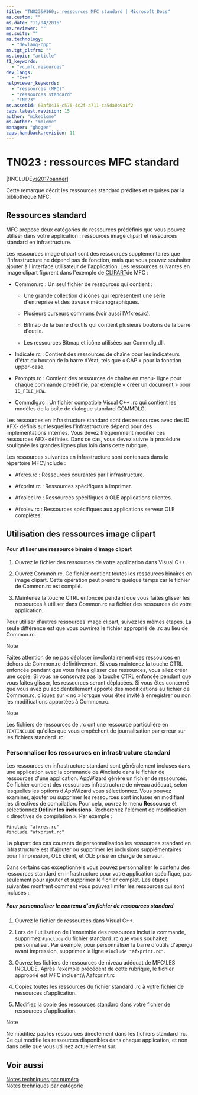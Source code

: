 ```yaml
---
title: "TN023&#160;: ressources MFC standard | Microsoft Docs"
ms.custom: ""
ms.date: "11/04/2016"
ms.reviewer: ""
ms.suite: ""
ms.technology: 
  - "devlang-cpp"
ms.tgt_pltfrm: ""
ms.topic: "article"
f1_keywords: 
  - "vc.mfc.resources"
dev_langs: 
  - "C++"
helpviewer_keywords: 
  - "ressources (MFC)"
  - "ressources standard"
  - "TN023"
ms.assetid: 60af8415-c576-4c2f-a711-ca5da0b9a1f2
caps.latest.revision: 15
author: "mikeblome"
ms.author: "mblome"
manager: "ghogen"
caps.handback.revision: 11
---
```

# TN023&#160;: ressources MFC standard
[!INCLUDE[vs2017banner](../assembler/inline/includes/vs2017banner.md)]

Cette remarque décrit les ressources standard prédites et requises par la bibliothèque MFC.  
  
## Ressources standard  
 MFC propose deux catégories de ressources prédéfinis que vous pouvez utiliser dans votre application : ressources image clipart et ressources standard en infrastructure.  
  
 Les ressources image clipart sont des ressources supplémentaires que l'infrastructure ne dépend pas de fonction, mais que vous pouvez souhaiter ajouter à l'interface utilisateur de l'application.  Les ressources suivantes en image clipart figurent dans l'exemple de [CLIPART](../top/visual-cpp-samples.md)de MFC :  
  
-   Common.rc : Un seul fichier de ressources qui contient :  
  
    -   Une grande collection d'icônes qui représentent une série d'entreprise et des travaux mécanographiques.  
  
    -   Plusieurs curseurs communs \(voir aussi l'Afxres.rc\).  
  
    -   Bitmap de la barre d'outils qui contient plusieurs boutons de la barre d'outils.  
  
    -   Les ressources Bitmap et icône utilisées par Commdlg.dll.  
  
-   Indicate.rc : Contient des ressources de chaîne pour les indicateurs d'état du bouton de la barre d'état, tels que « CAP » pour la fonction upper\-case.  
  
-   Prompts.rc : Contient des ressources de chaîne en menu\- ligne pour chaque commande prédéfinie, par exemple « créer un document » pour `ID_FILE_NEW`.  
  
-   Commdlg.rc : Un fichier compatible Visual C\+\+ .rc qui contient les modèles de la boîte de dialogue standard COMMDLG.  
  
 Les ressources en infrastructure standard sont des ressources avec des ID AFX\- définis sur lesquelles l'infrastructure dépend pour des implémentations internes.  Vous devez fréquemment modifier ces ressources AFX\- définies.  Dans ce cas, vous devez suivre la procédure soulignée les grandes lignes plus loin dans cette rubrique.  
  
 Les ressources suivantes en infrastructure sont contenues dans le répertoire MFC\\Include :  
  
-   Afxres.rc : Ressources courantes par l'infrastructure.  
  
-   Afxprint.rc : Ressources spécifiques à imprimer.  
  
-   Afxolecl.rc : Ressources spécifiques à OLE applications clientes.  
  
-   Afxolev.rc : Ressources spécifiques aux applications serveur OLE complètes.  
  
## Utilisation des ressources image clipart  
  
#### Pour utiliser une ressource binaire d'image clipart  
  
1.  Ouvrez le fichier des ressources de votre application dans Visual C\+\+.  
  
2.  Ouvrez Common.rc.  Ce fichier contient toutes les ressources binaires en image clipart.  Cette opération peut prendre quelque temps car le fichier de Common.rc est compilé.  
  
3.  Maintenez la touche CTRL enfoncée pendant que vous faites glisser les ressources à utiliser dans Common.rc au fichier des ressources de votre application.  
  
 Pour utiliser d'autres ressources image clipart, suivez les mêmes étapes.  La seule différence est que vous ouvrirez le fichier approprié de .rc au lieu de Common.rc.  
  
> [!NOTE]
>  Faites attention de ne pas déplacer involontairement des ressources en dehors de Common.rc définitivement.  Si vous maintenez la touche CTRL enfoncée pendant que vous faites glisser des ressources, vous allez créer une copie.  Si vous ne conservez pas la touche CTRL enfoncée pendant que vous faites glisser, les ressources seront déplacées.  Si vous êtes concerné que vous avez pu accidentellement apporté des modifications au fichier de Common.rc, cliquez sur « no » lorsque vous êtes invité à enregistrer ou non les modifications apportées à Common.rc.  
  
> [!NOTE]
>  Les fichiers de ressources de .rc ont une ressource particulière en `TEXTINCLUDE` qu'elles que vous empêchent de journalisation par erreur sur les fichiers standard .rc.  
  
### Personnaliser les ressources en infrastructure standard  
 Les ressources en infrastructure standard sont généralement incluses dans une application avec la commande de \#include dans le fichier de ressources d'une application.  AppWizard génère un fichier de ressources.  Ce fichier contient des ressources infrastructure de niveau adéquat, selon lesquelles les options d'AppWizard vous sélectionnez.  Vous pouvez examiner, ajouter ou supprimer les ressources sont incluses en modifiant les directives de compilation.  Pour cela, ouvrez le menu **Ressource** et sélectionnez **Définir les inclusions**.  Recherchez l'élément de modification « directives de compilation ».  Par exemple :  
  
```  
#include "afxres.rc"  
#include "afxprint.rc"  
```  
  
 La plupart des cas courants de personnalisation les ressources standard en infrastructure est d'ajouter ou supprimer les inclusions supplémentaires pour l'impression, OLE client, et OLE prise en charge de serveur.  
  
 Dans certains cas exceptionnels vous pouvez personnaliser le contenu des ressources standard en infrastructure pour votre application spécifique, pas seulement pour ajouter et supprimer le fichier complet.  Les étapes suivantes montrent comment vous pouvez limiter les ressources qui sont incluses :  
  
##### Pour personnaliser le contenu d'un fichier de ressources standard  
  
1.  Ouvrez le fichier de ressources dans Visual C\+\+.  
  
2.  Lors de l'utilisation de l'ensemble des ressources inclut la commande, supprimez `#include` du fichier standard .rc que vous souhaitez personnaliser.  Par exemple, pour personnaliser la barre d'outils d'aperçu avant impression, supprimez la ligne `#include "afxprint.rc"`.  
  
3.  Ouvrez les fichiers de ressources de niveau adéquat de MFC\\LES INCLUDE.  Après l'exemple précédent de cette rubrique, le fichier approprié est MFC incluent\\\\ Aafxprint.rc  
  
4.  Copiez toutes les ressources du fichier standard .rc à votre fichier de ressources d'application.  
  
5.  Modifiez la copie des ressources standard dans votre fichier de ressources d'application.  
  
> [!NOTE]
>  Ne modifiez pas les ressources directement dans les fichiers standard .rc.  Ce qui modifie les ressources disponibles dans chaque application, et non dans celle que vous utilisez actuellement sur.  
  
## Voir aussi  
 [Notes techniques par numéro](../mfc/technical-notes-by-number.md)   
 [Notes techniques par catégorie](../mfc/technical-notes-by-category.md)